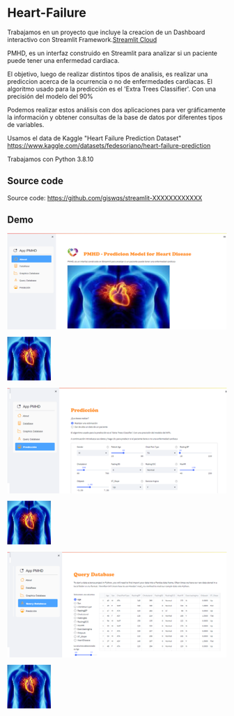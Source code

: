 # Heart-Failure

Trabajamos en un proyecto que incluye la creacion de un Dashboard interactivo con Streamlit Framework.[Streamlit Cloud](https://streamlit.io/cloud)

PMHD, es un interfaz construido en Streamlit para analizar si un paciente puede tener una enfermedad cardiaca.

El objetivo, luego de realizar distintos tipos de analisis, es realizar una prediccion acerca de la ocurrencia o no de enfermedades cardíacas. El algoritmo usado para la predicción es el 'Extra Trees Classifier'. Con una precisión del modelo del 90%

Podemos realizar estos análisis con dos aplicaciones para ver gráficamente la información y obtener consultas de la base de datos por diferentes tipos de variables.

Usamos el data de Kaggle "Heart Failure Prediction Dataset" https://www.kaggle.com/datasets/fedesoriano/heart-failure-prediction


Trabajamos con Python 3.8.10

## Source code

Source code: <https://github.com/giswqs/streamlit-XXXXXXXXXXXX>

## Demo

![image](media/imagen_1.png)

<img src="imagen_1.jfif" style=" width:100px ; height:100px " />


![image](media/imagen_2.png)

<img src="imagen_1.jfif" style=" width:100px ; height:100px " />


![image](media/imagen_3.png)

<img src="imagen_1.jfif" style=" width:100px ; height:100px " />

